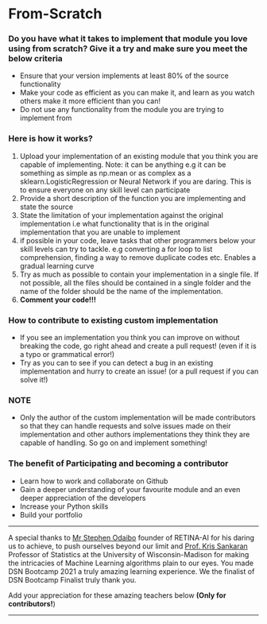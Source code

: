 # From-Scratch
<h3>Do you have what it takes to implement that module you love using from scratch? Give it a try and make sure you meet the below criteria</h3>


<ul>
    <li>Ensure that your version implements at least 80% of the source functionality</li>
    <li>Make your code as efficient as you can make it, and learn as you watch others make it more efficient than you can!</li>
    <li>Do not use any functionality from the module you are trying to implement from </li>
</ul>

<h3>Here is how it works?</h3>
<ol>
    <li>
        Upload your implementation of an existing module that you think you are capable of implementing. Note: it can be anything e.g it can be something as 
        simple as np.mean or as complex as a sklearn.LogisticRegression or Neural Network if you are daring. This is to ensure everyone on any skill level can participate
    </li>
    <li>
        Provide a short description of the function you are implementing and state
        the source
   </li>
    <li>
        State the limitation of your implementation against the original implementation i.e what functionality that is in the 
        original implementation that you are unable to implement
    </li>
    <li>
        if possible in your code, leave tasks that other programmers below your skill levels can try to tackle.
        e.g converting a for loop to list comprehension, finding a way to remove duplicate codes etc. Enables a gradual learning curve
    </li>
    <li>
        Try as much as possible to contain your implementation in a single file. If not possible, all the files
        should be contained in a single folder and the name of the folder should be the name of the implementation.
    </li>
    <li><b>Comment your code!!!</b></li>
</ol>

<h3>How to contribute to existing custom implementation</h3>
<ul>
    <li>
        If you see an implementation you think you can improve on without breaking the code, go right ahead and create a pull request! 
        (even if it is a typo or grammatical error!)
    </li>
    <li>
        Try as you can to see if you can detect a bug in an existing implementation and hurry to create an issue! 
        (or a pull request if you can solve it!)
    </li>
</ul>

<h3>NOTE</h3>
<ul>
    <li>
        Only the author of the custom implementation will be made contributors so that they can handle requests and solve
        issues made on their implementation and other authors implementations they think they are capable of handling.
        So go on and implement something!
    </li>
</ul>

<h3>The benefit of Participating and becoming a contributor</h3>
<ul>
    <li>Learn how to work and collaborate on Github</li>
    <li>Gain a deeper understanding of your favourite module and an even deeper appreciation of the developers</li>
    <li>Increase your Python skills</li>
    <li>Build your portfolio</li>
</ul>

<hr></hr>

<p>
    A special thanks to <a href="https://www.linkedin.com/in/sgodaibo/" target="_blank">Mr Stephen Odaibo</a> founder of RETINA-AI for his 
    daring us to achieve, to push ourselves beyond our limit and <a href="https://www.linkedin.com/in/kris-sankaran-01956b17/" target="_blank">Prof. Kris Sankaran</a>
    Professor of Statistics at the University of Wisconsin-Madison for making the intricacies of Machine Learning algorithms plain to our eyes. You made
    DSN Bootcamp 2021 a truly amazing learning experience. We the finalist of DSN Bootcamp Finalist truly thank you.
<p>
    
<p>Add your appreciation for these amazing teachers below <b>(Only for contributors!</b>)</p>
<hr></hr>

    
 
